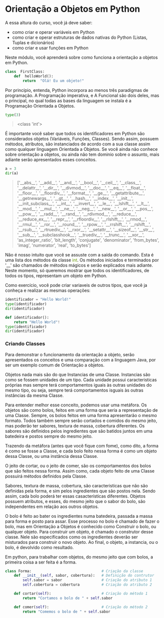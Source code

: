 # Orientação a Objetos em Python

A essa altura do curso, você já deve saber:
- como criar e operar variáveis em Python
- como criar e operar estruturas de dados nativas do Python (Listas, Tuplas e dicionários)
- como criar e usar funções em Python

Neste módulo, você aprenderá sobre como funciona a orientação a objetos em Python.

```python
class  FirstClass:
	def  helloWorld():
		return  "Olá! Eu um objeto!"
```
Por princípio, entenda, Python incorpora ao menos três paradigmas de programação. A Programação imperativa, e A Funcional são dois deles, mas o principal, no qual todas as bases da linguagem se instala é a Programação Orientada a Objetos.
```python
type(3)
```
> &lt;class 'int'&gt;

É importante você saber que todos os identificadores em Python são considerados objetos (Variáveis, Funções, Classes). Sendo assim, possuem métodos, atributos, são instanciados de acordo com a sua classe assim como qualquer linguagem Orientada a Objetos. Se você ainda não conhece sobre orientação a objetos, ou ainda não tem dominio sobre o assunto, mais adiante serão apresentados esses conceitos.

```python
a = 3
dir(a)
```
> ['\_\_abs\_\_', '\_\_add\_\_', '\_\_and\_\_', '\_\_bool\_\_', '\_\_ceil\_\_', '\_\_class\_\_', '\_\_delattr\_\_', '\_\_dir\_\_', '\_\_divmod\_\_', '\_\_doc\_\_', '\_\_eq\_\_', '\_\_float\_\_', '\_\_floor\_\_', '\_\_floordiv\_\_', '\_\_format\_\_', '\_\_ge\_\_', '\_\_getattribute\_\_', '\_\_getnewargs\_\_', '\_\_gt\_\_', '\_\_hash\_\_', '\_\_index\_\_', '\_\_init\_\_', '\_\_init_subclass\_\_', '\_\_int\_\_', '\_\_invert\_\_', '\_\_le\_\_', '\_\_lshift\_\_', '\_\_lt\_\_', '\_\_mod\_\_', '\_\_mul\_\_', '\_\_ne\_\_', '\_\_neg\_\_', '\_\_new\_\_', '\_\_or\_\_', '\_\_pos\_\_', '\_\_pow\_\_', '\_\_radd\_\_', '\_\_rand\_\_', '\_\_rdivmod\_\_', '\_\_reduce\_\_', '\_\_reduce_ex\_\_', '\_\_repr\_\_', '\_\_rfloordiv\_\_', '\_\_rlshift\_\_', '\_\_rmod\_\_', '\_\_rmul\_\_', '\_\_ror\_\_', '\_\_round\_\_', '\_\_rpow\_\_', '\_\_rrshift\_\_', '\_\_rshift\_\_', '\_\_rsub\_\_', '\_\_rtruediv\_\_', '\_\_rxor\_\_', '\_\_setattr\_\_', '\_\_sizeof\_\_', '\_\_str\_\_', '\_\_sub\_\_', '\_\_subclasshook\_\_', '\_\_truediv\_\_', '\_\_trunc\_\_', '\_\_xor\_\_', 'as_integer_ratio', 'bit_length', 'conjugate', 'denominator', 'from_bytes', 'imag', 'numerator', 'real', 'to_bytes']

Não é nosso intuito que você se assuste com a saída do comando. Esta é uma lista dos métodos da classe <span style="color:#690">int</span>. Os métodos iniciados e terminados por '\_\_' são chamados de métodos mágicos e serão explicados mais adiante. Neste momento, só queremos mostrar que todos os identificadores, de todos os tipos, representam um objeto em Python.

Como exercício, você pode criar variaveis de outros tipos, que você ja conheça e realizar as mesmas operações:
```python
identificador = "Hello World!"
type(identificador)
dir(identificador)
```
```python
def identificador():
	return "Hello World"!
type(identificador)
dir(identificador)
```

### Criando Classes
Para demonstrar o funcionamento da orientação a objeto, serão apresentados os conceitos e uma comparação com a linguagem Java, por ser um exemplo comum de Orientação a objetos.

Objetos nada mais são do que Instancias de uma Classe. Instancias são como se fossem unidades de um tipo. Cada unidade possui caracteristicas próprias mas sempre terá comportamentos iguais às outras unidades do mesmo tipo, ou seja, sempre terá comportamentos isguais às outras instâncias da mesma Classe.

Para entender melhor esse conceito, podemos usar uma metáfora. Os objetos são como bolos, feitos em uma forma que seria a representação de uma Classe. Sempre, os bolos feitos em uma forma apresentarão o mesmo formato. Todos também sempre serão cortados e comidos do mesmo jeito, mas poderão ter sabores, textura de massa, cobertura diferentes. Os sabores são definidos pelos ingredientes que são batidos juntos em uma batedeira e postos sempre do mesmo jeito.

<!-- Imagem do bolo e da forma -->

Trazendo da metáfora (antes que você fique com fome), como dito, a forma é como se fosse a Classe, e cada bolo feito nessa forma é como um objeto dessa Classe, ou uma instância dessa Classe. 

O jeito de cortar, ou o jeito de comer, são os comportamentos dos bolos que são feitos nessa forma. Assim como, cada objeto feito de uma Classe possuirá métodos definidos pela Classe.

Sabores, textura de massa, cobertura, são caracteristicas que não são definidas pela forma, e sim pelos ingredientes que são postos nela. Sendo assim, cada bolo poderá ter essas casacterísticas diferentes. Objetos possuem atributos, e esses, do mesmo jeito que o sabor do bolo, são independentes em relação aos outros objetos.

O bolo é feito ao bater os ingredientes numa batedeira, passada a massa para forma e posto para assar. Esse processo no bolo é chamado de fazer o bolo, mas em Orientação a Objetos é conhecido como Construir o bolo, ou qualquer objeto. Para construir um objeto, é chamado o construtor desse classe. Nele são especificados como os ingredientes deverão ser misturados para construir o novo objeto. Ao final, o objeto, a instancia, ou o bolo, é devolvido como resultado.

Em python, para trabalhar com objetos, do mesmo jeito que com bolos, a primeira coisa a ser feita é a forma.

```python
class Forma:								# Criação da classe
	def __init__(self, sabor, cobertura): 	# Definição do contrutor
		self.sabor = sabor 					# Criação do atributo 1
		self.cobertura = cobertura 			# Criação do atributo 2

	def cortar(self): 						# Criação do método 1
		return "Cortamos o bolo de " + self.sabor

	def comer(self): 						# Criação do método 2
		return "Comemos o bolo de " + self.sabor
```